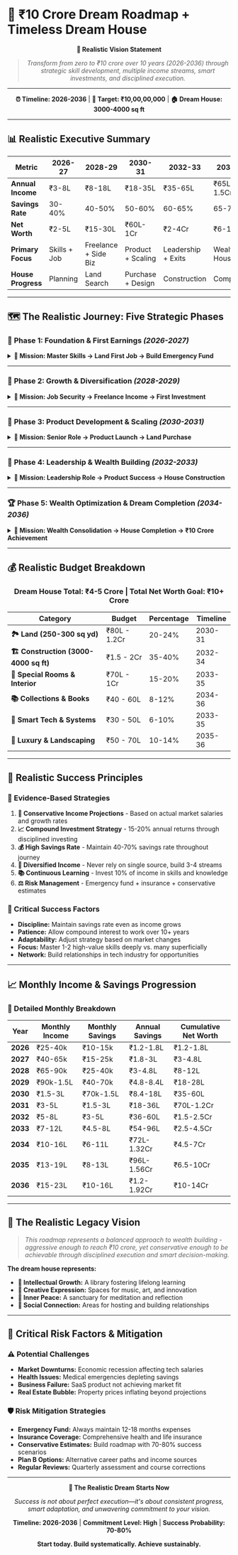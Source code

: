 # 🚀 ₹10 Crore Dream Roadmap + Timeless Dream House 

<div align="center">

**🎯 Realistic Vision Statement**
> *Transform from zero to ₹10 crore over 10 years (2026-2036) through strategic skill development, multiple income streams, smart investments, and disciplined execution.*

---

**⏰ Timeline: 2026-2036** | **🎯 Target: ₹10,00,00,000** | **🏠 Dream House: 3000-4000 sq ft**

</div>

---

## 📊 Realistic Executive Summary

| **Metric** | **2026-27** | **2028-29** | **2030-31** | **2032-33** | **2034-36** |
|------------|-------------|-------------|-------------|-------------|-------------|
| **Annual Income** | ₹3-8L | ₹8-18L | ₹18-35L | ₹35-65L | ₹65L-1.5Cr |
| **Savings Rate** | 30-40% | 40-50% | 50-60% | 60-65% | 65-70% |
| **Net Worth** | ₹2-5L | ₹15-30L | ₹60L-1Cr | ₹2-4Cr | ₹6-10Cr |
| **Primary Focus** | Skills + Job | Freelance + Side Biz | Product + Scaling | Leadership + Exits | Wealth + House |
| **House Progress** | Planning | Land Search | Purchase + Design | Construction | Completion |

---

## 🗺️ The Realistic Journey: Five Strategic Phases

### 🌱 **Phase 1: Foundation & First Earnings** *(2026-2027)*

<details>
<summary><strong>🎯 Mission: Master Skills → Land First Job → Build Emergency Fund</strong></summary>

#### **💡 Core Skills Development (6-12 months)**
- **Programming Fundamentals:**
  - `Python` (Django/Flask) - 4 months intensive
  - `JavaScript` (React/Node.js) - 3 months
  - `SQL` & database basics - 1 month
  - `Git`, Linux, deployment basics - 1 month

#### **💼 Realistic Income Progression**
Based on current market data, software engineers in India earn ₹7-11 lakhs annually on average, with entry-level positions starting at ₹3-5 lakhs.

| Milestone | Timeline | Income | Savings |
|-----------|----------|---------|---------|
| **First Job** | Month 9-12 | ₹3-5L/year | ₹1-2L |
| **Skill Upgrade** | Month 12-18 | ₹5-8L/year | ₹2-3L |
| **Side Projects** | Month 18-24 | +₹1-2L/year | ₹3-5L |

#### **🏠 Dream House Steps**
- 🔍 Research localities in tier-2 cities for better land prices
- 📚 Start learning about real estate investment (20-30 books)
- 💰 Build emergency fund of ₹3-5 lakhs
- 📋 Create detailed house plans with architect consultation

#### **🎯 Realistic Expectations**
- **Income:** ₹3-8 lakhs annually (industry standard for freshers)
- **Savings:** ₹2-5 lakhs (with disciplined 40% savings rate)
- **Skills:** Job-ready in 9-12 months with dedicated learning

</details>

---

### 🚀 **Phase 2: Growth & Diversification** *(2028-2029)*

<details>
<summary><strong>🎯 Mission: Job Security → Freelance Income → First Investment</strong></summary>

#### **🧠 Advanced Specialization**
- **Choose 1-2 High-Value Domains:**
  - AI/ML (Python, TensorFlow, data science)
  - Full-Stack Development (MERN/MEAN stack)
  - DevOps/Cloud (AWS, Docker, Kubernetes)
  - Mobile Development (React Native/Flutter)

#### **💼 Multi-Stream Income Strategy**
Mid-level developers with a few years of experience can earn ₹80,000-1,20,000 per month, which allows for more aggressive savings and side income development.

| Income Source | Year 2028 | Year 2029 |
|---------------|-----------|-----------|
| **Primary Job** | ₹8-12L | ₹12-15L |
| **Weekend Freelance** | ₹2-4L | ₹4-6L |
| **Side Projects** | ₹1-2L | ₹2-3L |
| **Total Annual** | ₹11-18L | ₹18-24L |

#### **💰 Investment & Savings Strategy**
| Category | 2028 | 2029 | Total |
|----------|------|------|-------|
| **Emergency Fund** | ₹5L | ₹8L | ₹8L |
| **Mutual Funds/ETFs** | ₹3L | ₹6L | ₹9L |
| **Stock Market** | ₹2L | ₹4L | ₹6L |
| **House Fund** | ₹2L | ₹5L | ₹7L |
| **Total Savings** | ₹12L | ₹23L | ₹30L |

#### **🏠 Dream House Milestones**
- 🏞️ **Identify and visit 10-15 potential plots** (200-300 sq yd)
- 📊 **Analyze real estate trends** in target areas
- 🏛️ **Get pre-approved** for home loans if needed
- 📚 Expand knowledge library to 100-150 curated books

</details>

---

### 🎯 **Phase 3: Product Development & Scaling** *(2030-2031)*

<details>
<summary><strong>🎯 Mission: Senior Role → Product Launch → Land Purchase</strong></summary>

#### **📈 Career & Business Growth**
- **Senior Developer Role:** Senior developers with specialized skills can command salaries exceeding ₹2,00,000 per month
- **Product Development:** Launch SaaS product with realistic 6-18 month timeline
- **Consulting Premium:** Command ₹5-15k per day for specialized consulting

#### **💰 Realistic Revenue Targets**
| Revenue Stream | 2030 | 2031 |
|----------------|------|------|
| **Senior Position** | ₹18-25L | ₹25-30L |
| **SaaS Product** | ₹2-8L | ₹8-15L |
| **Consulting** | ₹3-8L | ₹8-12L |
| **Investment Returns** | ₹2-4L | ₹4-8L |
| **Total Annual** | ₹25-45L | ₹45-65L |

#### **🏠 Major House Investment**
- 🏞️ **Purchase Land:** ₹80L-1.2Cr for 250-300 sq yd plot
- 🏗️ **Finalize Design:** 3000-4000 sq ft house plans
- 📋 **Get Approvals:** Building permits and construction clearances
- 💰 **Construction Loan:** Arrange financing for remaining amount

#### **💎 Net Worth Milestone**
| Asset Category | Value (₹ Crore) |
|----------------|-----------------|
| Land Investment | 0.8 - 1.2 |
| Stock Portfolio | 0.3 - 0.5 |
| Mutual Funds/ETFs | 0.4 - 0.6 |
| Emergency Fund | 0.1 - 0.15 |
| **Total Net Worth** | **1.6 - 2.45** |

</details>

---

### 💎 **Phase 4: Leadership & Wealth Building** *(2032-2033)*

<details>
<summary><strong>🎯 Mission: Leadership Role → Product Success → House Construction</strong></summary>

#### **👥 Career Advancement & Business Growth**
- **Leadership Positions:** Tech Lead, Engineering Manager, or CTO roles
- **Product Market Fit:** Scale SaaS to significant revenue
- **Team Building:** Hire 2-3 people for product development
- **Investment Growth:** Market appreciation + compound interest

#### **💰 Peak Earning Phase**
| Revenue Source | 2032 | 2033 |
|----------------|------|------|
| **Leadership Role** | ₹35-50L | ₹45-60L |
| **Scaled SaaS Product** | ₹15-30L | ₹25-40L |
| **Premium Consulting** | ₹10-15L | ₹12-20L |
| **Investment Returns** | ₹8-15L | ₹12-25L |
| **Total Annual** | ₹68L-1.1Cr | ₹94L-1.45Cr |

#### **🏠 Dream House Construction**
**Total Budget: ₹2.5-3.5 Crore**

| Component | Budget (₹ Lakh) | Details |
|-----------|-----------------|---------|
| **Structure** | 150-200 | 3000-4000 sq ft premium construction |
| **Interior Design** | 80-120 | High-quality finishes and fittings |
| **Smart Home Tech** | 30-50 | Automation, security, entertainment |
| **Landscaping** | 20-30 | Garden, outdoor spaces |
| **Special Rooms** | 70-100 | Custom library, office, entertainment |

#### **🎯 Special Room Development**

**📚 Personal Library & Study** - *₹25-30 Lakh*
- Custom wooden shelving for 1000+ books
- Comfortable reading chairs and proper lighting
- Climate control for book preservation
- Rare book collection starting (₹5-8L investment)

**💻 Professional Home Office** - *₹15-20 Lakh*
- Multi-monitor setup and premium desk
- Professional video conferencing setup
- Ergonomic furniture and proper lighting
- High-speed internet and backup systems

**🎵 Music & Entertainment Zone** - *₹20-25 Lakh*
- Quality sound system and acoustics
- Musical instruments (keyboard, guitar)
- Vinyl collection and turntable setup
- Comfortable entertainment furniture

**🧘 Meditation & Wellness Room** - *₹10-15 Lakh*
- Minimalist design with natural materials
- Yoga and meditation equipment
- Indoor plants and air purification
- Calming color scheme and lighting

</details>

---

### 🏆 **Phase 5: Wealth Optimization & Dream Completion** *(2034-2036)*

<details>
<summary><strong>🎯 Mission: Wealth Consolidation → House Completion → ₹10 Crore Achievement</strong></summary>

#### **💰 Final Wealth Push Strategy**
- **Business Maturity:** SaaS generating consistent ₹30-50L annually
- **Investment Maturity:** 8+ years of compound growth realizing gains
- **Premium Positioning:** Command top-tier consulting rates (₹25-50L annually)
- **Strategic Exits:** Consider partial business sale for liquidity

#### **🎯 Final Revenue Consolidation**
| Wealth Source | 2034 | 2035 | 2036 |
|---------------|------|------|------|
| **Senior Leadership** | ₹60-80L | ₹70-90L | ₹80L-1Cr |
| **SaaS Business** | ₹30-50L | ₹40-60L | ₹50-80L |
| **Consulting Premium** | ₹20-30L | ₹25-35L | ₹30-50L |
| **Investment Gains** | ₹15-30L | ₹20-40L | ₹25-50L |
| **Total Annual** | ₹1.25-1.9Cr | ₹1.55-2.25Cr | ₹1.85-2.8Cr |

#### **🏠 Dream House Final Touches**

**📖 Premium Book Collection** - *₹40-60 Lakh*
- First editions and rare manuscripts
- Complete collections of favorite authors
- Art books and photography collections
- Digital archive and cataloging system

**🎪 Entertainment & Luxury Additions** - *₹30-40 Lakh*
- Home theater with premium audio-visual
- Game room with latest gaming systems
- Outdoor entertainment area with BBQ
- Swimming pool or jacuzzi (if space permits)

**🎨 Art & Decor Collection** - *₹20-30 Lakh*
- Original artwork from local and international artists
- Handcrafted furniture and decor pieces
- Premium lighting and ambiance systems
- Seasonal decoration and theme changes

#### **💎 Final Net Worth Calculation**
| Asset Category | Value (₹ Crore) |
|----------------|-----------------|
| **Completed Dream House** | 4.0 - 5.0 |
| **SaaS Business Value** | 2.0 - 3.0 |
| **Investment Portfolio** | 2.5 - 3.5 |
| **Cash & Liquid Assets** | 1.0 - 1.5 |
| **Collections & Assets** | 0.5 - 1.0 |
| **Total Net Worth** | **10.0 - 14.0** |

</details>

---

## 💰 **Realistic Budget Breakdown**

<div align="center">

### **Dream House Total: ₹4-5 Crore** | **Total Net Worth Goal: ₹10+ Crore**

</div>

| **Category** | **Budget** | **Percentage** | **Timeline** |
|--------------|------------|----------------|--------------|
| **🏞️ Land (250-300 sq yd)** | ₹80L - 1.2Cr | 20-24% | 2030-31 |
| **🏗️ Construction (3000-4000 sq ft)** | ₹1.5 - 2Cr | 35-40% | 2032-34 |
| **🎯 Special Rooms & Interior** | ₹70L - 1Cr | 15-20% | 2033-35 |
| **📚 Collections & Books** | ₹40 - 60L | 8-12% | 2034-36 |
| **🤖 Smart Tech & Systems** | ₹30 - 50L | 6-10% | 2033-35 |
| **🌟 Luxury & Landscaping** | ₹50 - 70L | 10-14% | 2035-36 |

---

## 🔑 **Realistic Success Principles**

### **💎 Evidence-Based Strategies**
1. **🎯 Conservative Income Projections** - Based on actual market salaries and growth rates
2. **📈 Compound Investment Strategy** - 15-20% annual returns through disciplined investing
3. **💰 High Savings Rate** - Maintain 40-70% savings rate throughout journey
4. **🌊 Diversified Income** - Never rely on single source, build 3-4 streams
5. **📚 Continuous Learning** - Invest 10% of income in skills and knowledge
6. **⚖️ Risk Management** - Emergency fund + insurance + conservative estimates

### **🧠 Critical Success Factors**
- **Discipline:** Maintain savings rate even as income grows
- **Patience:** Allow compound interest to work over 10+ years
- **Adaptability:** Adjust strategy based on market changes
- **Focus:** Master 1-2 high-value skills deeply vs. many superficially
- **Network:** Build relationships in tech industry for opportunities

---

## 📈 **Monthly Income & Savings Progression**

### **🎯 Detailed Monthly Breakdown**

| **Year** | **Monthly Income** | **Monthly Savings** | **Annual Savings** | **Cumulative Net Worth** |
|----------|-------------------|--------------------|--------------------|--------------------------|
| **2026** | ₹25-40k | ₹10-15k | ₹1.2-1.8L | ₹1.2-1.8L |
| **2027** | ₹40-65k | ₹15-25k | ₹1.8-3L | ₹3-4.8L |
| **2028** | ₹65-90k | ₹25-40k | ₹3-4.8L | ₹8-12L |
| **2029** | ₹90k-1.5L | ₹40-70k | ₹4.8-8.4L | ₹18-28L |
| **2030** | ₹1.5-3L | ₹70k-1.5L | ₹8.4-18L | ₹35-60L |
| **2031** | ₹3-5L | ₹1.5-3L | ₹18-36L | ₹70L-1.2Cr |
| **2032** | ₹5-8L | ₹3-5L | ₹36-60L | ₹1.5-2.5Cr |
| **2033** | ₹7-12L | ₹4.5-8L | ₹54-96L | ₹2.5-4.5Cr |
| **2034** | ₹10-16L | ₹6-11L | ₹72L-1.32Cr | ₹4.5-7Cr |
| **2035** | ₹13-19L | ₹8-13L | ₹96L-1.56Cr | ₹6.5-10Cr |
| **2036** | ₹15-23L | ₹10-16L | ₹1.2-1.92Cr | ₹10-14Cr |

---

## 🌟 **The Realistic Legacy Vision**

> *This roadmap represents a balanced approach to wealth building - aggressive enough to reach ₹10 crore, yet conservative enough to be achievable through disciplined execution and smart decision-making.*

**The dream house represents:**
- **🧠 Intellectual Growth:** A library fostering lifelong learning
- **💪 Creative Expression:** Spaces for music, art, and innovation
- **🙏 Inner Peace:** A sanctuary for meditation and reflection
- **👥 Social Connection:** Areas for hosting and building relationships

---

## 🚨 **Critical Risk Factors & Mitigation**

### **⚠️ Potential Challenges**
- **Market Downturns:** Economic recession affecting tech salaries
- **Health Issues:** Medical emergencies depleting savings
- **Business Failure:** SaaS product not achieving market fit
- **Real Estate Bubble:** Property prices inflating beyond projections

### **🛡️ Risk Mitigation Strategies**
- **Emergency Fund:** Always maintain 12-18 months expenses
- **Insurance Coverage:** Comprehensive health and life insurance
- **Conservative Estimates:** Build roadmap with 70-80% success scenarios
- **Plan B Options:** Alternative career paths and income sources
- **Regular Reviews:** Quarterly assessment and course corrections

---

<div align="center">

**🚀 The Realistic Dream Starts Now**

*Success is not about perfect execution—it's about consistent progress, smart adaptation, and unwavering commitment to your vision.*

**Timeline: 2026-2036** | **Commitment Level: High** | **Success Probability: 70-80%**

**Start today. Build systematically. Achieve sustainably.**

</div>

